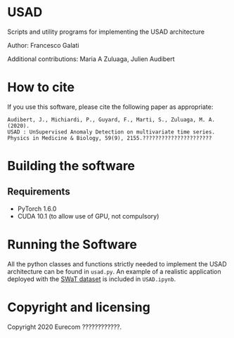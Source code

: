 # USAD

Scripts and utility programs for implementing the USAD architecture

Author: Francesco Galati

Additional contributions: Maria A Zuluaga, Julien Audibert

# How to cite

If you use this software, please cite the following paper as appropriate:

    Audibert, J., Michiardi, P., Guyard, F., Marti, S., Zuluaga, M. A. (2020).
    USAD : UnSupervised Anomaly Detection on multivariate time series.
    Physics in Medicine & Biology, 59(9), 2155.??????????????????????

# Building the software

## Requirements
 * PyTorch 1.6.0
 * CUDA 10.1 (to allow use of GPU, not compulsory)

# Running the Software

All the python classes and functions strictly needed to implement the USAD architecture can be found in `usad.py`.
An example of a realistic application deployed with the [SWaT dataset] is included in `USAD.ipynb`.

# Copyright and licensing

Copyright 2020 Eurecom ????????????.

[SWaT dataset]: https://itrust.sutd.edu.sg/itrust-labs_datasets/dataset_info/#swat
